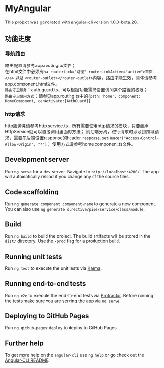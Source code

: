 # MyAngular
This project was generated with [angular-cli](https://github.com/angular/angular-cli) version 1.0.0-beta.26.

## 功能进度

### 导航路由
路由配置请参考app.routing.ts文件；  
在html文件中必须有`<a routerLink="路径" routerLinkActive="active">首页</a>` 以及 `<router-outlet></router-outlet>`内容，路由才能生效，具体请参考app.component.html文件。  
`路由守卫服务`：auth.guard.ts，可以根据功能需求设置访问某个路径的权限；  
`路由守卫使用方式`：请参见app.routing.ts中的`{path:'home', component: HomeComponent, canActivate:[AuthGuard]}`

### http请求
http服务类请参考http.service.ts，所有需要使用http请求的模块，只要继承HttpService就可以直接调用里面的方法；
前后端分离，进行请求时涉及到跨域请求，需要在后端设置response的header `response.setHeader("Access-Control-Allow-Origin", "*")`；
使用方式请参考home.component.ts文件。

## Development server
Run `ng serve` for a dev server. Navigate to `http://localhost:4200/`. The app will automatically reload if you change any of the source files.

## Code scaffolding

Run `ng generate component component-name` to generate a new component. You can also use `ng generate directive/pipe/service/class/module`.

## Build

Run `ng build` to build the project. The build artifacts will be stored in the `dist/` directory. Use the `-prod` flag for a production build.

## Running unit tests

Run `ng test` to execute the unit tests via [Karma](https://karma-runner.github.io).

## Running end-to-end tests

Run `ng e2e` to execute the end-to-end tests via [Protractor](http://www.protractortest.org/).
Before running the tests make sure you are serving the app via `ng serve`.

## Deploying to GitHub Pages

Run `ng github-pages:deploy` to deploy to GitHub Pages.

## Further help

To get more help on the `angular-cli` use `ng help` or go check out the [Angular-CLI README](https://github.com/angular/angular-cli/blob/master/README.md).
